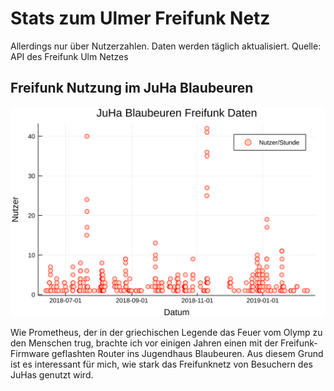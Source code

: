 # Stats zum Ulmer Freifunk Netz

Allerdings nur über Nutzerzahlen. Daten werden täglich aktualisiert. Quelle: API des Freifunk Ulm Netzes

## Freifunk Nutzung im JuHa Blaubeuren

![Nutzung des Freifunk Netzes am Knotenpunk "JuHa_Blaubeuren"](plots/stats-juha.svg)

Wie Prometheus, der in der griechischen Legende das Feuer vom Olymp zu den Menschen trug, brachte ich vor einigen Jahren einen mit der Freifunk-Firmware geflashten Router ins Jugendhaus Blaubeuren. Aus diesem Grund ist es interessant für mich, wie stark das Freifunknetz von Besuchern des JuHas genutzt wird. 
